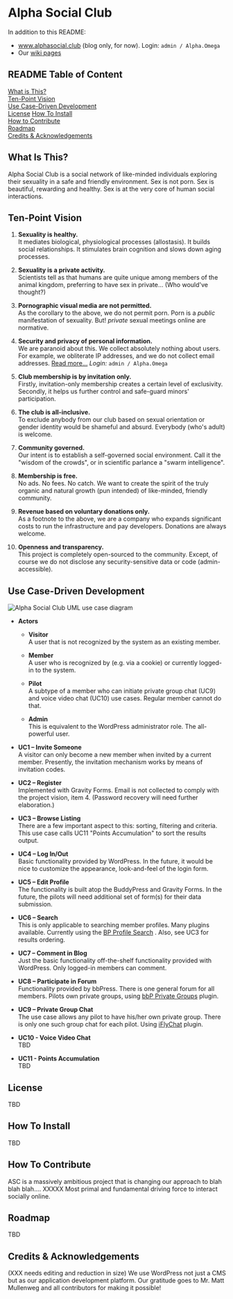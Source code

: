 # Alpha Social Club
In addition to this README:

* <a href="http://www.alphasocial.club" target="_blank">www.alphasocial.club</a> (blog only, for now). Login: `admin / Alpha.Omega`
* Our [wiki pages](https://github.com/alpha-social-club/alpha-social-development/wiki)

## README Table of Content
[What is This?](https://github.com/alpha-social-club/alpha-social-development#what-is-this)<br>
[Ten-Point Vision](https://github.com/alpha-social-club/alpha-social-development#ten-point-vision)<br>
[Use Case-Driven Development](https://github.com/alpha-social-club/alpha-social-development#use-case-driven-development)<br>
[License](https://github.com/alpha-social-club/alpha-social-development#license)
[How To Install](https://github.com/alpha-social-club/alpha-social-development#how-to-install)<br>
[How to Contribute](https://github.com/alpha-social-club/alpha-social-development#how-to-contribute)<br>
[Roadmap](https://github.com/alpha-social-club/alpha-social-development#roadmap)<br>
[Credits & Acknowledgements](https://github.com/alpha-social-club/alpha-social-development#credits--acknowledgements)

## What Is This?
Alpha Social Club is a social network of like-minded individuals exploring their sexuality in a safe and friendly environment. Sex is not porn. Sex is beautiful, rewarding and healthy. Sex is at the very core of human social interactions.

## Ten-Point Vision
1.	**Sexuality is healthy.**<br>It mediates biological, physiological processes (allostasis). It builds social relationships. It stimulates brain cognition and slows down aging processes.

2.	**Sexuality is a private activity.**<br>Scientists tell as that humans are quite unique among members of the animal kingdom, preferring to have sex in private… (Who would've thought?)

5.	**Pornographic visual media are not permitted.**<br>As the corollary to the above, we do not permit porn. Porn is a *public* manifestation of sexuality. But! *private* sexual meetings online are normative.

3.	**Security and privacy of personal information.**<br>We are paranoid about this. We collect absolutely nothing about users. For example, we obliterate IP addresses, and we do not collect email addresses. <a href="http://www.alphasocial.club/where-has-our-privacy-online-gone/" target="_blank">Read more...</a> *Login:* `admin / Alpha.Omega`

4.	**Club membership is by invitation only.**<br>Firstly, invitation-only membership creates a certain level of exclusivity. Secondly, it helps us further control and safe-guard minors' participation.

10.	**The club is all-inclusive.**<br>To exclude anybody from our club based on sexual orientation or gender identity would be shameful and absurd. Everybody (who's adult) is welcome.

6.	**Community governed.**<br>Our intent is to establish a self-governed social environment. Call it the "wisdom of the crowds", or in scientific parlance a "swarm intelligence".

7.	**Membership is free.**<br>No ads. No fees. No catch. We want to create the spirit of the truly organic and natural growth (pun intended) of like-minded, friendly community.

8.	**Revenue based on voluntary donations only.**<br>As a footnote to the above, we are a company who expands significant costs to run the infrastructure and pay developers. Donations are always welcome.

9.	**Openness and transparency.**<br>This project is completely open-sourced to the community. Except, of course we do not disclose any security-sensitive data or code (admin-accessible).

## Use Case-Driven Development

![Alpha Social Club UML use case diagram](https://raw.githubusercontent.com/alpha-social-club/alpha-social-development/master/images/ASC-Use-Case-Diagram-V1.png?token=AJAywHhBq6yRi3ZSj2aA4QhqsilXZv-Tks5UiImiwA%3D%3D "Alpha Social Club UML use case diagram")

* **Actors**
  * **Visitor**<br>A user that is not recognized by the system as an existing member.

  * **Member**<br>A user who is recognized by (e.g. via a cookie) or currently logged-in to the system.

  * **Pilot**<br>A subtype of a member who can initiate private group chat (UC9) and voice video chat (UC10) use cases. Regular member cannot do that.

  * **Admin**<br>This is equivalent to the WordPress administrator role. The all-powerful user.


* **UC1 – Invite Someone**<br>A visitor can only become a new member when invited by a current member. Presently, the invitation mechanism works by means of invitation codes.

* **UC2 – Register**<br>Implemented with Gravity Forms. Email is not collected to comply with the project vision, item 4. (Password recovery will need further elaboration.)

* **UC3 – Browse Listing**<br>There are a few important aspect to this: sorting, filtering and criteria. This use case calls UC11 "Points Accumulation" to sort the results output.

* **UC4 – Log In/Out**<br>Basic functionality provided by WordPress. In the future, it would be nice to customize the appearance, look-and-feel of the login form.

* **UC5 – Edit Profile**<br>The functionality is built atop the BuddyPress and Gravity Forms. In the future, the pilots will need additional set of form(s) for their data submission.

* **UC6 – Search**<br>This is only applicable to searching member profiles. Many plugins available. Currently using the <a href="https://wordpress.org/plugins/bp-profile-search/" target="_blank">BP Profile Search</a> . Also, see UC3 for results ordering.

* **UC7 – Comment in Blog**<br>Just the basic functionality off-the-shelf functionality provided with WordPress. Only logged-in members can comment.

* **UC8 – Participate in Forum**<br>Functionality provided by bbPress. There is one general forum for all members. Pilots own private groups, using <a href="https://wordpress.org/plugins/bbp-private-groups/" target="_blank">bbP Private Groups</a> plugin.

* **UC9 – Private Group Chat**<br>The use case allows any pilot to have his/her own private group. There is only one such group chat for each pilot. Using <a href="https://wordpress.org/plugins/iflychat/" target="_blank">iFlyChat</a> plugin.

* **UC10 - Voice Video Chat**<br>TBD

* **UC11 - Points Accumulation**<br>TBD

## License
TBD

## How To Install
TBD

## How To Contribute
ASC is a massively ambitious project that is changing our approach to blah blah blah…. XXXXX Most primal and fundamental driving force to interact socially online.

## Roadmap
TBD

## Credits & Acknowledgements
(XXX needs editing and reduction in size) We use WordPress not just a CMS but as our application development platform. Our gratitude goes to Mr. Matt Mullenweg and all contributors for making it possible!
